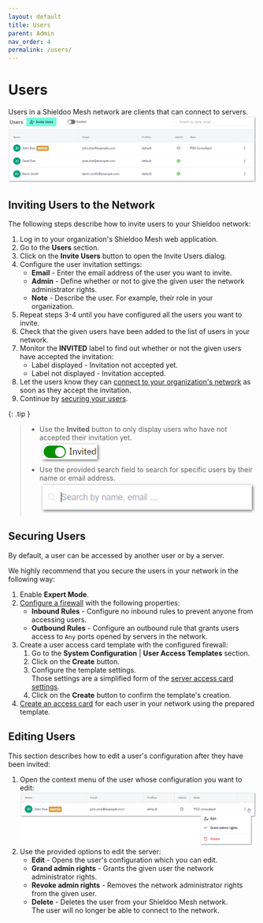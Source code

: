 ```yaml
---
layout: default
title: Users
parent: Admin
nav_order: 4
permalink: /users/
---
```


# Users
Users in a Shieldoo Mesh network are clients that can connect to servers.
![](../../images/Users01.png)

## Inviting Users to the Network
The following steps describe how to invite users to your Shieldoo network:
1. Log in to your organization's Shieldoo Mesh web application.
2. Go to the **Users** section.
3. Click on the **Invite Users** button to open the Invite Users dialog.
4. Configure the user invitation settings:  
    - **Email** - Enter the email address of the user you want to invite.
    - **Admin** - Define whether or not to give the given user the network administrator rights.
    - **Note** - Describe the user. For example, their role in your organization.
5. Repeat steps 3-4 until you have configured all the users you want to invite.
6. Check that the given users have been added to the list of users in your network.
7. Monitor the **INVITED** label to find out whether or not the given users have accepted the invitation:  
    - Label displayed - Invitation not accepted yet.
    - Label not displayed - Invitation accepted.
8. Let the users know they can [connect to your organization's network](/network_connection/) as soon as they accept the invitation.
9. Continue by [securing your users](/users/#securing-users).

{: .tip }
> - Use the **Invited** button to only display users who have not accepted their invitation yet.  
> ![](../../images/Users02.png)
> - Use the provided search field to search for specific users by their name or email address.  
> ![](../../images/Users03.png)

## Securing Users
By default, a user can be accessed by another user or by a server.

We highly recommend that you secure the users in your network in the following way:
1. Enable __Expert Mode__.
2. [Configure a firewall](/access_management/#firewalls) with the following properties:  
    - __Inbound Rules__ - Configure no inbound rules to prevent anyone from accessing users.
    - __Outbound Rules__ - Configure an outbound rule that grants users access to `Any` ports opened by servers in the network.
3. Create a user access card template with the configured firewall:
   1. Go to the __System Configuration__ \| __User Access Templates__ section.
   2. Click on the __Create__ button.
   3. Configure the template settings.  
   Those settings are a simplified form of the [server access card settings](/access_management/#creating-server-access-cards).
   1. Click on the __Create__ button to confirm the template's creation.
4. [Create an access card](/access_management/#access-cards) for each user in your network using the prepared template.

## Editing Users
This section describes how to edit a user's configuration after they have been invited:
1. Open the context menu of the user whose configuration you want to edit:  
![](../../images/Users04.png)
2. Use the provided options to edit the server:  
   - **Edit** - Opens the user's configuration which you can edit.
   - **Grand admin rights** - Grants the given user the network administrator rights.
   - **Revoke admin rights** - Removes the network administrator rights from the given user.
   - **Delete** - Deletes the user from your Shieldoo Mesh network.  
   The user will no longer be able to connect to the network.